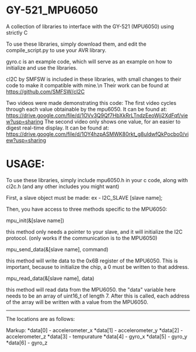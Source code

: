 # GY-521_MPU6050
A collection of libraries to interface with the GY-521 (MPU6050) using strictly C

To use these libraries, simply download them, and edit the compile_script.py to use your AVR library.

gyro.c is an example code, which will serve as an example on how to initialize and use the libraries.

cI2C by SMFSW is included in these libraries, with small changes to their code to make it compatible with mine.\n
Their work can be found at https://github.com/SMFSW/cI2C

Two videos were made demonstrating this code:
The first video cycles through each value obtainable by the mpu6050. It can be found at: https://drive.google.com/file/d/1OVv3Q9Qf7HbXkRrLTndzEeoWjj2XdFqf/view?usp=sharing
The second video only shows one value, for an easier to digest real-time display. It can be found at: https://drive.google.com/file/d/1OY4hzpASMWK80rkt_g8uldwfQkPocbo0/view?usp=sharing

# USAGE:

To use these libraries, simply include mpu6050.h in your c code, along with ci2c.h (and any other includes you might want)

First, a slave object must be made: ex - I2C_SLAVE [slave name];

Then, you have access to three methods specific to the MPU6050:

mpu_init(&[slave name])

this method only needs a pointer to your slave, and it will initialize the I2C protocol. (only works if the communication is to the MPU6050)

mpu_send_data(&[slave name], command)

this method will write data to the 0x6B register of the MPU6050. This is important, because to initialize the chip, a 0 must be written to that address.

mpu_read_data(&[slave name], data)

this method will read data from the MPU6050. the "data" variable here needs to be an array of uint16_t of length 7. After this is called, each address of the array will be written with a value from the MPU6050. 
***
The locations are as follows:

Markup: *data[0] - accelerometer_x
        *data[1] - accelerometer_y
        *data[2] - accelerometer_z
        *data[3] - tempurature
        *data[4] - gyro_x
        *data[5] - gyro_y
        *data[6] - gyro_z
